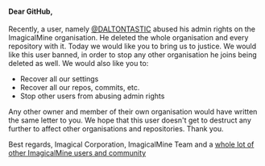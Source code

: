 #### Dear GitHub,
Recently, a user, namely [@DALTONTASTIC](https://github.com/DALTONTASTIC) abused his admin rights on the ImagicalMine organisation. He deleted the whole organisation and every repository with it. Today we would like you to bring us to justice. We would like this user banned, in order to stop any other organisation he joins being deleted as well. 
We would also like you to:
- Recover all our settings
- Recover all our repos, commits, etc.
- Stop other users from abusing admin rights

Any other owner and member of their own organisation would have written the same letter to you. We hope that this user doesn't get to destruct any further to affect other organisations and repositories. Thank you.

Best regards,
Imagical Corporation, ImagicalMine Team and a [whole lot of other ImagicalMine users and community](https://github.com/ImagicalCorp/dear-github/blob/master/users.md)
